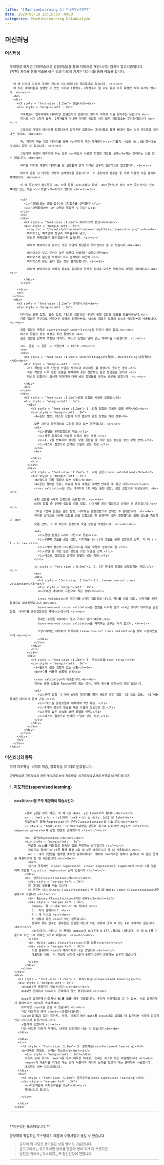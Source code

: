 ```yaml
---
title: "[MachineLearning 1] 머신러닝이란?"
date: 2020-08-18 20:15:30 -0400
categories: MachineLearning DataAnalyze
---
```


## 머신러닝

<div style = "font-size :0.8em">
  <div>
    <h3 style = "font-size :1.2em"> 머신러닝</h3><br/>
    <div style = "margin-left : 3%">
      우리말로 하자면 기계학습으로 경험(학습)을 통해 자동으로 개선시키는 컴퓨터 알고리즘입니다.<br/>
      인간이 지식을 통해 학습을 하는 것과 다르게 기계는 데이터를 통해 학습을 합니다.<br><br>

      이 때 인간과 다르게 기계는 하나의 식(그래프)을 학습결과로 얻습니다. <br><br>
      이 식은 데이터들을 설명할 수 있는 식으로 1차함수, 2차함수가 될 수도 있고 아주 복잡한 식이 되기도 합니다. <br><br>
      <hr>
      <div>
        <h3 style = "font-size :1.2em"> 모델</h3><br/>
        <div style = "margin-left : 3%">

          기계학습시 컴퓨터에게 데이터만 전달한다고 컴퓨터가 알아서 최적의 식을 찾아주진 못합니다 <br>
          적어도 식이 1차가 될지, 2차가될지 아니면 어떠한 복잡한 식이 될지 개형정도는 알려줘야합니다 <br><br>

          그래프의 개형과 데이터를 컴퓨터에게 알려주면 컴퓨터는 데이터들을 통해 뼈대만 있는 식의 계수들을 찾아내는 것이죠. <br><br>

          즉, 기계가 하는 일은 데이터를 통해 <b>최적의 계수(매개변수)</b>(기울기, y절편 등..)을 찾아내는 것이라고 말할 수 있습니다. <br><br>

          그렇다면 사람이 해주어야 하는 일은 <b>학습시 사용할 적합한 개형을 설계</b>하는 것이라는 것을 알 수 있습니다. <br><br>

          하지만 어떠한 개형이 데이터를 잘 설명할지 알기 어려운 경우가 필연적으로 발생합니다. <br><br>

          따라서 훈련 시 다양한 개형의 설계함수를 훈련시키고, 이 훈련시킨 함수들 중 가장 적합한 식을 결과로 채택합니다. <br><br>

          이 때 훈련시킨 함수들을 <b>'모델 집합'</b>이라고 하며, <br>훈련시킨 함수 또는 훈련시키기 전의 뼈대만 있는 식을 <b>'모델'</b>이라고 합니다 <br><br><br>


          <ul>
            <li>'모델(또는 모델 함수)로 1차함수를 선택했다'</li>
            <li>'모델집합에서 1번 모델이 적합한 것 같다'</li>
          </ul>
          <hr>
          <div>
            <h3 style = "font-size :1.2em"> 바이어스와 분산</h3><br/>
            <div style = "margin-left : 3%">
              <img src = "/assets/photos/machineLearning1/bias_dispersion.png" ><br><br>
              바이어스는 예측값이 정답과 가까울수록 낮고,
              분산은 예측값들이 몰려있을수록 높습니다. <br><br>

              따라서 바이어스가 높다는 것은 모델의 정답률이 떨어진다고 볼 수 있습니다.<br><br>

              바이어스가 낮고 분산이 높은 모델이 이상적인 모델이지만<br>
              바이어스와 분산은 트레이드오프 관계이기 때문에 <br>
              바이어스와 분산 둘다 잡는 것은 불가능합니다. <br><br>

              따라서 바이어스의 희생을 최소로 유지하며 분산을 최대로 낮추는 방향으로 모델을 짜야합니다.<br><br>

            </div>
          </div>

        </div>
        <hr>
      </div>
      <div>
        <h3 style = "font-size :1.2em"> 데이터</h3><br/>
        <div style = "margin-left : 3%">

          데이터는 훈련 집합, 검증 집합, 테스트 집합으로 나뉘며 훈련 집합은 모델을 만들어내는데,<br>
          검증 집합은 훈련으로 만들어진 모델을 검증하는데, 테스트 집합은 모델의 성능을 측정하는데 사용됩니다. <br><br>

          검증 집합의 목적은 overfitting과 underfitting을 피하기 위한 집합,<br><br>
          테스트 집합은 성능 측정을 위한 집합으로 <br>
          검증 집합은 답까지 포함된 데이터, 테스트 집합은 답이 없는 데이터를 사용합니다. <br><br>

          <b>  훈련 -> 검증 -> 모델선택 -> 테스트 </b><br>
          <hr>
          <div>
            <h3 style = "font-size :1.2em"> UnderFitting(과소적합), OverFitting(과잉적합)</h3><br/>
            <div style = "margin-left : 3%">
              과소 적합은 너무 단순한 모델을 사용하여 데이터를 잘 설명하지 못하는 경우,<br>
              과잉 적합은 너무 높은 모델을 채택하여 훈련 집합에는 높은 정답률을 보이나 <br>
              테스트 집합이나 실세계 데이터에 대해 낮은 정답률을 보이는 경우를 말합니다. <br><br>

            </div>
            <hr>
          </div>
          <div>
            <h3 style = "font-size :1.2em">검증 집합을 사용한 모델링</h3>
            <div style = "margin-left : 3%">
              <div>
                <h3 style = "font-size :1.2em"> 1. 검증 집합을 이용한 모델 선택</h3><br/>
                <div style = "margin-left : 3%">
                  <b>훈련 집합, 테스트 집합과 다른 별도의 검증 집합을 가진 상황</b>

                  모든 자원이 충분하므로 고려할 점이 없는 경우입니다. <br><br>
                  <ol>
                    <li>모델을 훈련집합으로 학습.</li>
                    <li>검증 집합으로 학습된 모델의 성능 측정.</li>
                    <li>1, 2를 반복하여 생성된 모델 집합들 중 가장 높은 성능을 보인 모델 선택.</li>
                    <li>테스트 집합으로 선택된 모델의 성능 측정.</li>
                  </ol>
                  <br>

                </div>
                <hr>
              </div>
              <div>
                <h3 style = "font-size :1.2em"> 2. 교차 검증(cross validation)</h3><br/>
                <div style = "margin-left : 3%">
                  <b>별도의 검증 집합이 없는 상황</b><br>
                  <b>훈련 집합을 등분, 학습과 평과 과정을 여러번 반복한 후 평균 사용</b><br><br>
                  cross validation은 모든 데이터가 1회 이상 훈련 집합, 검증 집합으로 사용됩니다. <br><br>

                  훈련 집합을 n개의 집합으로 등분합니다. <br><br>
                  n개의 집합 중 1번째 집합을 검증 집합, 나머지를 훈련 집합으로 선택한 후 훈련합니다.<br><br>
                  그다음 2번째 집합을 검증 집합, 나머지를 훈련집합으로 선택한 후 훈련합니다. <br><br>
                  이러한 방식으로 k번째 집합을 검증 집합으로 한 훈련까지 모두 진행했다면 모델 성능을 측정하고 <br>
                  모델 선택, 그 후 테스트 집합으로 모델 성능을 측정합니다. <br><br><br>

                  <ol>
                    <li>훈련 집합을 n개의 그룹으로 등분</li>
                    <li>i번째 그룹을 검증 집합, 나머지를 (n-i)개 그룹을 훈련 집합으로 선택. 이 때 i = 1 ~ n, i++ </li>
                    <li>n개의 성능의 <b>평균</b>을 해당 모델의 성능으로 함.</li>
                    <li>모델 중 가장 높은 성능을 보인 모델을 선택.</li>
                    <li>테스트 집합으로 선택된 모델의 성능 측정.</li>
                  </ol>

                  <i style = "font-size : 0.9em">1, 2, 3은 하나의 모델을 모델링하는 과정.</i><br>
                  <hr>
                  <div>
                    <h3 style = "font-size :1.2em"> 2-1. Leave-one-out cross validation</h3><br/>
                    <div style = "margin-left : 3%">
                    <b>주어진 데이터가 극한으로 적은 상황</b><br>

                    cross validation은 데이터를 n개의 집합으로 나누고 하나를 검증 집합, 나머지를 훈련 집합으로 채택하였습니다.<br><br>
                    Leave-one-out cross validation은 집합을 나누지 않고 <b>단 하나의 데이터를 검증 집합, 나머지를 훈련집합으로 채택</b>합니다.<br><br>

                    현재는 수집된 데이터가 많고 구하기 쉽기 때문에 <br>
                    Leave-one-out cross validation을 채택하는 경우는 거의 없으나, <br><br>

                    초창기때에는 데이터가 부족하여 Leave-one-out cross validation을 많이 사용하였습니다.<br><br>
                    </div>
                  </div>
                </div>
                <hr>
              </div>
              <div>
                <h3 style = "font-size :1.2em"> 3. 부트스트랩(boot strap)</h3>
                <div style = "margin-left : 3%">
                  <b>별도의 검증 집합이 없는 상황</b><br>
                  <b>난수를 이용한 샘플링 반복</b>

                  cross validation과 비슷합니다.<br><br>
                  차이는 훈련 집합을 Random하게 뽑는 것과, 반복 횟수를 정하는것 외엔 없습니다.

                  <ol>
                    <li>훈련 집합 'X'에서 n개의 데이터를 뽑아 새로운 훈련 집합 'X1'으로 삼음. 'X1'에는 중복된 데이터가 존재 가능.</li>
                    <li>'X1'을 훈련모델로 채택하여 T번 학습. </li>
                    <li>T개의 성능의 평균을 해당 모델의 성능으로 함.</li>
                    <li>가장 높은 성능을 보인 모델을 선택.</li>
                    <li>테스트 집합으로 선택된 모델의 성능 측정.</li>
                  </ol>
                </div>
              </div>
            </div>
          </div>
        </div>
        <hr>
      </div>
    </div>
  </div>
  <div>
    <h3 style = "font-size :1.2em"> 머신러닝의 종류</h3>
    <div style = "margin-left : 3%">
      크게 지도학습, 비지도 학습, 강화학습 3가지로 분류됩니다.<br/><br/>
      <i style = "font-size : 0.9em">강화학습을 지도학습의 하위 개념으로 보아 지도학습, 비지도학습 2개의 분류로 보기도 합니다.</i><br>
      <div>
        <h3 style = "font-size :1.2em"> 1. 지도학습(supervised learning)</h3><br/>
        <div style = "margin-left : 3%">
          <b>data와 label을 모두 제공하여 학습시킨다.</b><br/><br/>

          x값과 y값을 모두 제공. 이 때 x는 data, y는 label이라 합니다.<br/><br/>
          ex :: [wx1 + b] = [y1]에서 [wx1 + b] 는 data, [y1] 은 label<br/>
          지도학습은 회귀(Regression)과 분류(Classification)로 나뉩니다.<br/><br/>
          <i style = "font-size : 0.9em">대부분 분류와 회귀로 나뉘지만 object detection, sequence generator과 같은 변종도 존재합니다.</i><br/><br/>

          <b>- 회귀(Regression)</b><br/><br/>
          <div style = "margin-left : 3%">
            학습한 data를 바탕으로 연속된 값을 추정하는 방식입니다.<br/><br/>
            학습으로 얻어진 H(x)를 통해 특정 x일 때 y를 예측하고자 할 때 사용합니다.<br/>
            ex :: 내가 3만원을 벌려면 몇시간 일해야하니?  뛰어서 3km가려면 얼마나 걸리니? 와 같은 문제를 해결하고자 할 때 사용합니다.<br/><br/>
            <br/>
            회귀의 종류에는 linear regression, linear regression을 sigmoid(시그모이드)와 결합하여 보완한 logisitic regression 등이 있습니다.<br/><br/>
          </div>
          <b>- 분류(Classification)</b><br/><br/>
            <div style = "margin-left : 3%">
            말 그대로 분류를 하는 겁니다.
            이 분류는 다시 Binary Classification(이진 분류)와 Multi-label Classification(다중 분류)로 나뉩니다.<br/><br/>
            <b>- Binary Classification(이진 분류)</b><br/><br/>
            <div style = "margin-left : 3%">
              Binary. 말 그 대로 Yes or No 입니다.<br/>
              Q : 이거 강아지니?  <br/>
              A : 예 아니오 <br/><br/>
              위 상황과 같은 case가 이진 분류입니다.
              분류의 경우 실수인 결과값을 반올림 하는데 이진 분류의 경우 0 또는 1로 내리거나 올립니다.<br/><br/>
              <i>강아지니 아니니 이 문제의 output이 0.4775 0.677..등으로 나옵니다. 이 때 0.5를 기준으로 위는 1로 아래는 0으로 때립니다. </i><br/><br/>
            </div>
            <b>- Multi-label Classification(다중 분류)</b><br/><br/>
            <div style = "margin-left : 3%">
              이진 분류에서 case가 여러가지로 나뉜 것입니다.<br/><br/>
              대표적인 예로  이 학생의 성적이 A인지 B인지 C인지 분류하는 경우가 있습니다.

            </div>
          </div>
        </div>
    </div>
    <div>
      <h3 style = "font-size :1.2em"> 2. 비지도학습(unsupervised learning)</h3>
      <div style = "margin-left : 3%">
        <b>data만 제공하여 학습시킨다.</b><br/><br/>
        data만 존재하고 label이 존재하지 않는 경우입니다.<br><br>

        data의 상관관계(사전지식 등)를 모를 경우 유용합니다. 우리가 직관적으로 알 수 없는, 서로 상관관계가 없어보이는 data들 속에서<br>
        유의미한 ouput을 얻을 수 있습니다.<br><br>
        가장 대표적인 예가 cluster(군집화)입니다.
        lable(결과값) 없이 강아지, 사자, 비둘기 등의 data를 input으로 넣었을 때 컴퓨터는 이것이 강아지인지 사자인지 비둘기인지 <br>
        구분하지 못합니다.<br><br>
        다만 이것은 다리가 두개다, 네개다 정도까진 나눌 수 있습니다.<br><br>
      </div>

      </div>
      <div>
        <h3 style = "font-size :1.2em"> 3. 강화학습(reinforcement learning)</h3>
        <b>이득은 최대로, 손해는 최소로</b><br/><br/>
          <div style = "margin-left : 3%"></div>
          이득과 손해 두가지 reward를 두며 이득은 최대로, 손해는 최소로 두는 학습법입니다.<br><br>
          reward의 가중치를 최대로 하는 것이 목표이며 최적의 동작을 찾고자 하는 분야에서 사용합니다.
          대표적인 예는 알파고입니다.
      </div>
      <div>
        <h3 style = "font-size :1.2em"> 준지도학습(semi-supervised learning)</h3>
        <div style = "margin-left : 3%">
          <b>지도학습과 비지도학습을 섞는다</b><br/>
          하이브리드 입니다.

        </div>

      </div>
    </div>
  </div>



  <div>
  </div>
  <hr/>
  <br/><br/> **미완성인 포스팅입니다.**
  <br/><br/> 공부하며 작성하는 포스팅이기 때문에 수정사항이 생길 수 있습니다.
  <blockquote> 공학이 뭐 그렇듯 용어들은 보통 영어로 기술합니다.<br/>
    블로그에서는 되도록이면 용어를 한글과 영어 두개 다 쓰겠지만<br/>
    발전을 위해서는익숙해지는게 정신건강에 편합니다.
  </blockquote>
  <hr/>
</div>
